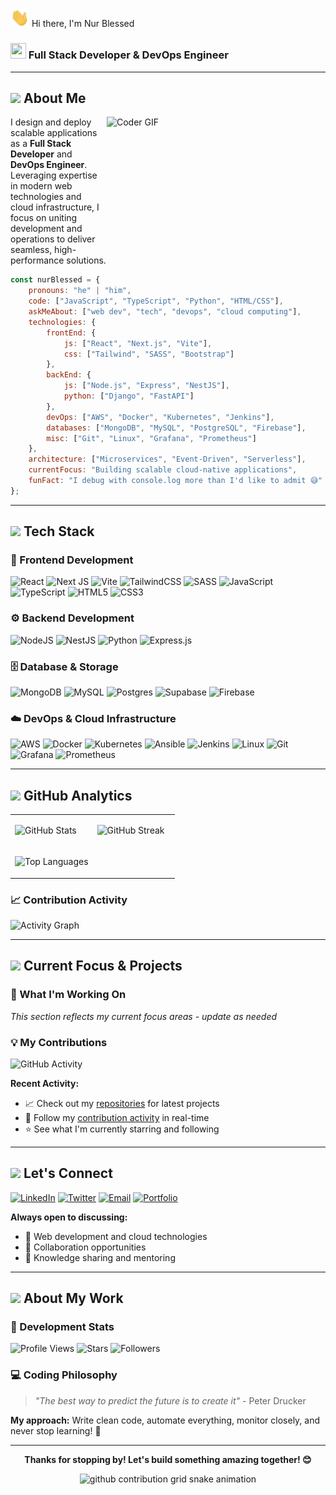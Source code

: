 # <h1 align="center">
  <img src="https://raw.githubusercontent.com/ABSphreak/ABSphreak/master/gifs/Hi.gif" width="30px"> Hi there, I'm Nur Blessed
</h1>

<h3 align="left">
  <img src="https://raw.githubusercontent.com/Tarikul-Islam-Anik/Microsoft-Teams-Animated-Emojis/master/Emojis/Travel%20and%20places/Rocket.png" height="25" width="25"/> Full Stack Developer & DevOps Engineer
</h3>

<div align="center">



</div>

---

## <img src="https://media.giphy.com/media/WUlplcMpOCEmTGBtBW/giphy.gif" width="30"> About Me

<img align="right" src="https://media.giphy.com/media/SWoSkN6DxTszqIKEqv/giphy.gif" alt="Coder GIF" width="350" height="250">

I design and deploy scalable applications as a **Full Stack Developer** and **DevOps Engineer**. Leveraging expertise in modern web technologies and cloud infrastructure, I focus on uniting development and operations to deliver seamless, high-performance solutions.

```javascript
const nurBlessed = {
    pronouns: "he" | "him",
    code: ["JavaScript", "TypeScript", "Python", "HTML/CSS"],
    askMeAbout: ["web dev", "tech", "devops", "cloud computing"],
    technologies: {
        frontEnd: {
            js: ["React", "Next.js", "Vite"],
            css: ["Tailwind", "SASS", "Bootstrap"]
        },
        backEnd: {
            js: ["Node.js", "Express", "NestJS"],
            python: ["Django", "FastAPI"]
        },
        devOps: ["AWS", "Docker", "Kubernetes", "Jenkins"],
        databases: ["MongoDB", "MySQL", "PostgreSQL", "Firebase"],
        misc: ["Git", "Linux", "Grafana", "Prometheus"]
    },
    architecture: ["Microservices", "Event-Driven", "Serverless"],
    currentFocus: "Building scalable cloud-native applications",
    funFact: "I debug with console.log more than I'd like to admit 😅"
};
```

---

## <img src="https://media.giphy.com/media/iY8CRBdQXODJSCERIr/giphy.gif" width="35"> Tech Stack

### 🎨 Frontend Development
![React](https://img.shields.io/badge/react-%2320232a.svg?style=for-the-badge&logo=react&logoColor=%2361DAFB)
![Next JS](https://img.shields.io/badge/Next-black?style=for-the-badge&logo=next.js&logoColor=white)
![Vite](https://img.shields.io/badge/vite-%23646CFF.svg?style=for-the-badge&logo=vite&logoColor=white)
![TailwindCSS](https://img.shields.io/badge/tailwindcss-%2338B2AC.svg?style=for-the-badge&logo=tailwind-css&logoColor=white)
![SASS](https://img.shields.io/badge/SASS-hotpink.svg?style=for-the-badge&logo=SASS&logoColor=white)
![JavaScript](https://img.shields.io/badge/javascript-%23323330.svg?style=for-the-badge&logo=javascript&logoColor=%23F7DF1E)
![TypeScript](https://img.shields.io/badge/typescript-%23007ACC.svg?style=for-the-badge&logo=typescript&logoColor=white)
![HTML5](https://img.shields.io/badge/html5-%23E34F26.svg?style=for-the-badge&logo=html5&logoColor=white)
![CSS3](https://img.shields.io/badge/css3-%231572B6.svg?style=for-the-badge&logo=css3&logoColor=white)

### ⚙️ Backend Development
![NodeJS](https://img.shields.io/badge/node.js-6DA55F?style=for-the-badge&logo=node.js&logoColor=white)
![NestJS](https://img.shields.io/badge/nestjs-%23E0234E.svg?style=for-the-badge&logo=nestjs&logoColor=white)
![Python](https://img.shields.io/badge/python-3670A0?style=for-the-badge&logo=python&logoColor=ffdd54)
![Express.js](https://img.shields.io/badge/express.js-%23404d59.svg?style=for-the-badge&logo=express&logoColor=%2361DAFB)

### 🗄️ Database & Storage
![MongoDB](https://img.shields.io/badge/MongoDB-%234ea94b.svg?style=for-the-badge&logo=mongodb&logoColor=white)
![MySQL](https://img.shields.io/badge/mysql-4479A1.svg?style=for-the-badge&logo=mysql&logoColor=white)
![Postgres](https://img.shields.io/badge/postgres-%23316192.svg?style=for-the-badge&logo=postgresql&logoColor=white)
![Supabase](https://img.shields.io/badge/Supabase-3ECF8E?style=for-the-badge&logo=supabase&logoColor=white)
![Firebase](https://img.shields.io/badge/firebase-a08021?style=for-the-badge&logo=firebase&logoColor=ffcd34)

### ☁️ DevOps & Cloud Infrastructure
![AWS](https://img.shields.io/badge/AWS-%23FF9900.svg?style=for-the-badge&logo=amazon-aws&logoColor=white)
![Docker](https://img.shields.io/badge/docker-%230db7ed.svg?style=for-the-badge&logo=docker&logoColor=white)
![Kubernetes](https://img.shields.io/badge/kubernetes-%23326ce5.svg?style=for-the-badge&logo=kubernetes&logoColor=white)
![Ansible](https://img.shields.io/badge/ansible-%231A1918.svg?style=for-the-badge&logo=ansible&logoColor=white)
![Jenkins](https://img.shields.io/badge/jenkins-%232C5263.svg?style=for-the-badge&logo=jenkins&logoColor=white)
![Linux](https://img.shields.io/badge/Linux-FCC624?style=for-the-badge&logo=linux&logoColor=black)
![Git](https://img.shields.io/badge/git-%23F05033.svg?style=for-the-badge&logo=git&logoColor=white)
![Grafana](https://img.shields.io/badge/grafana-%23F46800.svg?style=for-the-badge&logo=grafana&logoColor=white)
![Prometheus](https://img.shields.io/badge/Prometheus-E6522C?style=for-the-badge&logo=Prometheus&logoColor=white)

---

## <img src="https://media.giphy.com/media/ZVik7pBtu9dNS/giphy.gif" width="35"> GitHub Analytics

<table>
<tr>
<td width="50%">

![GitHub Stats](https://github-readme-stats-sigma-five.vercel.app/api?username=BlessedNur&show_icons=true&count_private=true&hide_border=true&theme=radical&bg_color=0d1117&title_color=00d9ff&text_color=c9d1d9&icon_color=00d9ff)

</td>
<td width="50%">

![GitHub Streak](https://github-readme-streak-stats.herokuapp.com?user=BlessedNur&theme=radical&hide_border=true&background=0D1117&stroke=00D9FF&ring=00D9FF&fire=FF6B35&currStreakNum=C9D1D9&sideNums=C9D1D9&currStreakLabel=00D9FF&sideLabels=C9D1D9&dates=C9D1D9)

</td>
</tr>
<tr>
<td width="50%">

![Top Languages](https://github-readme-stats-sigma-five.vercel.app/api/top-langs/?username=BlessedNur&layout=compact&hide_border=true&theme=radical&bg_color=0d1117&title_color=00d9ff&text_color=c9d1d9)

</td>
</tr>
</table>

### 📈 Contribution Activity
![Activity Graph](https://github-readme-activity-graph.vercel.app/graph?username=BlessedNur&bg_color=0d1117&color=00d9ff&line=00d9ff&point=ff6b35&area=true&hide_border=true)

---

## <img src="https://media.giphy.com/media/LnQjpWaON8nhr21vNW/giphy.gif" width="35"> Current Focus & Projects

### 🎯 What I'm Working On
*This section reflects my current focus areas - update as needed*

### 💡 My Contributions
![GitHub Activity](https://github-readme-stats.vercel.app/api?username=BlessedNur&show_icons=true&count_private=true&include_all_commits=true&theme=radical&hide_border=true&bg_color=0d1117&title_color=00d9ff&text_color=c9d1d9&custom_title=Total%20Contributions)

**Recent Activity:**
- 📈 Check out my [repositories](https://github.com/BlessedNur?tab=repositories) for latest projects
- 🔄 Follow my [contribution activity](https://github.com/BlessedNur) in real-time
- ⭐ See what I'm currently starring and following

---

## <img src="https://media.giphy.com/media/j2pOGeGYKe2xCCKwfi/giphy.gif" width="35"> Let's Connect

[![LinkedIn](https://img.shields.io/badge/LinkedIn-0077B5?style=for-the-badge&logo=linkedin&logoColor=white)](https://linkedin.com/in/blessednur)
[![Twitter](https://img.shields.io/badge/Twitter-1DA1F2?style=for-the-badge&logo=twitter&logoColor=white)](https://twitter.com/blessednur)
[![Email](https://img.shields.io/badge/Email-D14836?style=for-the-badge&logo=gmail&logoColor=white)](mailto:your.email@example.com)
[![Portfolio](https://img.shields.io/badge/Portfolio-FF5722?style=for-the-badge&logo=google-chrome&logoColor=white)](https://your-portfolio.com)

**Always open to discussing:**
- 💬 Web development and cloud technologies  
- 🤝 Collaboration opportunities
- 📝 Knowledge sharing and mentoring

---

## <img src="https://media.giphy.com/media/mGcNjsfWAjY5AEZNw6/giphy.gif" width="35"> About My Work

### 🚀 Development Stats
![Profile Views](https://komarev.com/ghpvc/?username=BlessedNur&style=for-the-badge&color=00d9ff)
![Stars](https://img.shields.io/github/stars/BlessedNur?style=for-the-badge&logo=github&color=00d9ff)
![Followers](https://img.shields.io/github/followers/BlessedNur?style=for-the-badge&logo=github&color=00d9ff)

### 💻 Coding Philosophy
> *"The best way to predict the future is to create it"* - Peter Drucker

**My approach:** Write clean code, automate everything, monitor closely, and never stop learning! 🚀

---

<div align="center">

<div align="center">

**Thanks for stopping by! Let's build something amazing together! 😊**

<picture>
  <source media="(prefers-color-scheme: dark)" srcset="https://raw.githubusercontent.com/BlessedNur/BlessedNur/output/github-contribution-grid-snake-dark.svg">
  <source media="(prefers-color-scheme: light)" srcset="https://raw.githubusercontent.com/BlessedNur/BlessedNur/output/github-contribution-grid-snake.svg">
  <img alt="github contribution grid snake animation" src="https://raw.githubusercontent.com/BlessedNur/BlessedNur/output/github-contribution-grid-snake.svg">
</picture>
</div>

</div>
